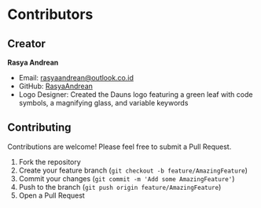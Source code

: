 # Contributors

## Creator

**Rasya Andrean**

- Email: [rasyaandrean@outlook.co.id](mailto:rasyaandrean@outlook.co.id)
- GitHub: [RasyaAndrean](https://github.com/RasyaAndrean)
- Logo Designer: Created the Dauns logo featuring a green leaf with code symbols, a magnifying glass, and variable keywords

## Contributing

Contributions are welcome! Please feel free to submit a Pull Request.

1. Fork the repository
2. Create your feature branch (`git checkout -b feature/AmazingFeature`)
3. Commit your changes (`git commit -m 'Add some AmazingFeature'`)
4. Push to the branch (`git push origin feature/AmazingFeature`)
5. Open a Pull Request
